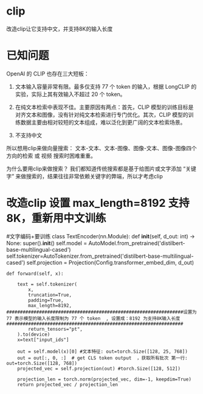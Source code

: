 # clip
改造clip让它支持中文，并支持8K的输入长度

# 已知问题

OpenAI 的 CLIP 也存在三大短板：

1. 文本输入容量非常有限。最多仅支持 77 个 token 的输入，根据 LongCLIP 的实验，实际上其有效输入不超过 20 个 token。

2. 在纯文本检索中表现不佳。主要原因有两点：首先，CLIP 模型的训练目标是对齐文本和图像，没有针对纯文本检索进行专门优化。其次，CLIP 模型的训练数据主要由相对较短的文本组成，难以泛化到更广阔的文本检索场景。

3. 不支持中文

所以想用clip来做向量搜索： 文本-文本、文本-图像、图像-文本、图像-图像四个方向的检索 或 视频 搜索时困难重重。

为什么要用clip来做搜索？ 我们都知道传统搜索都是基于给图片或文字添加 “关键字” 来做搜索的，结果往往非常依赖关键字的弊端，所以才考虑clip

# 改造clip 设置 max_length=8192 支持8K，重新用中文训练

#文字编码+要训练
class TextEncoder(nn.Module):
    def __init__(self, d_out: int) -> None:
        super().__init__()
        self.model = AutoModel.from_pretrained('distilbert-base-multilingual-cased')
        self.tokenizer=AutoTokenizer.from_pretrained('distilbert-base-multilingual-cased')
        self.projection = Projection(Config.transformer_embed_dim, d_out)        

    def forward(self, x):     
        
        text = self.tokenizer( 
            x,
            truncation=True,
            padding=True,
            max_length=8192,   #################################################################设置为 77 表示模型的输入长度限制为 77 个 token  , 设置成：8192 为支持8K输入长度  #################################################################        
            return_tensors="pt",
        ).to(device) 
        x=text["input_ids"]
      
        out = self.model(x)[0] #文本特征: out=torch.Size([128, 25, 768])      
        out = out[:, 0, :]  # get CLS token output  ，获取所有批次 第一行: out=torch.Size([128, 768])
        projected_vec = self.projection(out) #torch.Size([128, 512])
       
        projection_len = torch.norm(projected_vec, dim=-1, keepdim=True)        
        return projected_vec / projection_len

